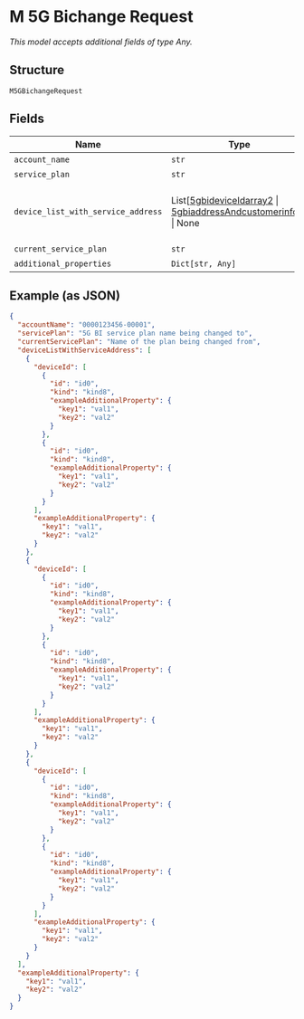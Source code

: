 
# M 5G Bichange Request

*This model accepts additional fields of type Any.*

## Structure

`M5GBichangeRequest`

## Fields

| Name | Type | Tags | Description |
|  --- | --- | --- | --- |
| `account_name` | `str` | Optional | - |
| `service_plan` | `str` | Optional | - |
| `device_list_with_service_address` | List[[5gbideviceIdarray2](../../doc/models/m-5g-bidevice-idarray-2.md) \| [5gbiaddressAndcustomerinfo2](../../doc/models/m-5g-biaddress-andcustomerinfo-2.md)] \| None | Optional | This is List of a container for any-of cases. |
| `current_service_plan` | `str` | Optional | - |
| `additional_properties` | `Dict[str, Any]` | Optional | - |

## Example (as JSON)

```json
{
  "accountName": "0000123456-00001",
  "servicePlan": "5G BI service plan name being changed to",
  "currentServicePlan": "Name of the plan being changed from",
  "deviceListWithServiceAddress": [
    {
      "deviceId": [
        {
          "id": "id0",
          "kind": "kind8",
          "exampleAdditionalProperty": {
            "key1": "val1",
            "key2": "val2"
          }
        },
        {
          "id": "id0",
          "kind": "kind8",
          "exampleAdditionalProperty": {
            "key1": "val1",
            "key2": "val2"
          }
        }
      ],
      "exampleAdditionalProperty": {
        "key1": "val1",
        "key2": "val2"
      }
    },
    {
      "deviceId": [
        {
          "id": "id0",
          "kind": "kind8",
          "exampleAdditionalProperty": {
            "key1": "val1",
            "key2": "val2"
          }
        },
        {
          "id": "id0",
          "kind": "kind8",
          "exampleAdditionalProperty": {
            "key1": "val1",
            "key2": "val2"
          }
        }
      ],
      "exampleAdditionalProperty": {
        "key1": "val1",
        "key2": "val2"
      }
    },
    {
      "deviceId": [
        {
          "id": "id0",
          "kind": "kind8",
          "exampleAdditionalProperty": {
            "key1": "val1",
            "key2": "val2"
          }
        },
        {
          "id": "id0",
          "kind": "kind8",
          "exampleAdditionalProperty": {
            "key1": "val1",
            "key2": "val2"
          }
        }
      ],
      "exampleAdditionalProperty": {
        "key1": "val1",
        "key2": "val2"
      }
    }
  ],
  "exampleAdditionalProperty": {
    "key1": "val1",
    "key2": "val2"
  }
}
```

